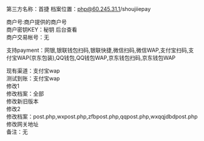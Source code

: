 第三方名称：首捷 
档案位置：php@60.245.31.1/shoujiiepay 
 
商户号:商户提供的商户号  
商户密钥KEY：秘钥 后台查看  
商户交易帐号：无  
 
支持payment：网银,银联钱包扫码,银联快捷,微信扫码,微信WAP,支付宝扫码,支付宝WAP(京东包装),QQ钱包,QQ钱包WAP,京东钱包扫码,京东钱包WAP  
 
现有渠道：支付宝wap  
测试到账：支付宝wap  
修改1  
修改档案：全部  
修改新旧版本  
修改2  
修改档案：post.php,wxpost.php,zfbpost.php,qqpost.php,wxqqjdbdpost.php  
修改网关地址  
备注：无  
